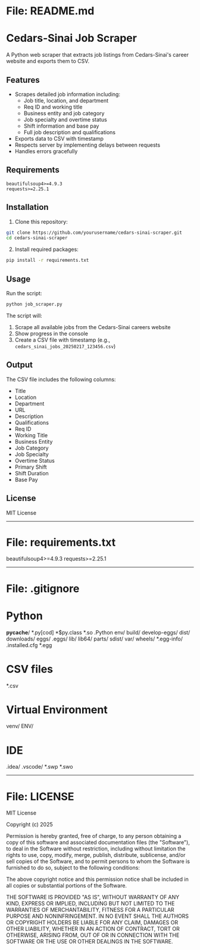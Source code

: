 # File: README.md
# Cedars-Sinai Job Scraper

A Python web scraper that extracts job listings from Cedars-Sinai's career website and exports them to CSV.

## Features
- Scrapes detailed job information including:
  - Job title, location, and department
  - Req ID and working title
  - Business entity and job category
  - Job specialty and overtime status
  - Shift information and base pay
  - Full job description and qualifications
- Exports data to CSV with timestamp
- Respects server by implementing delays between requests
- Handles errors gracefully

## Requirements
```
beautifulsoup4>=4.9.3
requests>=2.25.1
```

## Installation
1. Clone this repository:
```bash
git clone https://github.com/yourusername/cedars-sinai-scraper.git
cd cedars-sinai-scraper
```

2. Install required packages:
```bash
pip install -r requirements.txt
```

## Usage
Run the script:
```bash
python job_scraper.py
```

The script will:
1. Scrape all available jobs from the Cedars-Sinai careers website
2. Show progress in the console
3. Create a CSV file with timestamp (e.g., `cedars_sinai_jobs_20250217_123456.csv`)

## Output
The CSV file includes the following columns:
- Title
- Location
- Department
- URL
- Description
- Qualifications
- Req ID
- Working Title
- Business Entity
- Job Category
- Job Specialty
- Overtime Status
- Primary Shift
- Shift Duration
- Base Pay

## License
MIT License

---

# File: requirements.txt
beautifulsoup4>=4.9.3
requests>=2.25.1

---

# File: .gitignore
# Python
__pycache__/
*.py[cod]
*$py.class
*.so
.Python
env/
build/
develop-eggs/
dist/
downloads/
eggs/
.eggs/
lib/
lib64/
parts/
sdist/
var/
wheels/
*.egg-info/
.installed.cfg
*.egg

# CSV files
*.csv

# Virtual Environment
venv/
ENV/

# IDE
.idea/
.vscode/
*.swp
*.swo

---

# File: LICENSE
MIT License

Copyright (c) 2025

Permission is hereby granted, free of charge, to any person obtaining a copy
of this software and associated documentation files (the "Software"), to deal
in the Software without restriction, including without limitation the rights
to use, copy, modify, merge, publish, distribute, sublicense, and/or sell
copies of the Software, and to permit persons to whom the Software is
furnished to do so, subject to the following conditions:

The above copyright notice and this permission notice shall be included in all
copies or substantial portions of the Software.

THE SOFTWARE IS PROVIDED "AS IS", WITHOUT WARRANTY OF ANY KIND, EXPRESS OR
IMPLIED, INCLUDING BUT NOT LIMITED TO THE WARRANTIES OF MERCHANTABILITY,
FITNESS FOR A PARTICULAR PURPOSE AND NONINFRINGEMENT. IN NO EVENT SHALL THE
AUTHORS OR COPYRIGHT HOLDERS BE LIABLE FOR ANY CLAIM, DAMAGES OR OTHER
LIABILITY, WHETHER IN AN ACTION OF CONTRACT, TORT OR OTHERWISE, ARISING FROM,
OUT OF OR IN CONNECTION WITH THE SOFTWARE OR THE USE OR OTHER DEALINGS IN THE
SOFTWARE.
